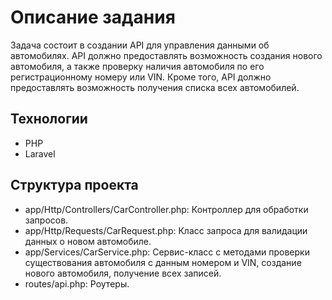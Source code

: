 # Описание задания

Задача состоит в создании API для управления данными об автомобилях. API должно предоставлять возможность создания нового автомобиля, а также проверку наличия автомобиля по его регистрационному номеру или VIN. Кроме того, API должно предоставлять возможность получения списка всех автомобилей.

## Технологии

- PHP
- Laravel


## Структура проекта

- app/Http/Controllers/CarController.php: Контроллер для обработки запросов.
- app/Http/Requests/CarRequest.php: Класс запроса для валидации данных о новом автомобиле.
- app/Services/CarService.php: Сервис-класс с методами проверки существования автомобиля с данным номером и VIN, создание нового автомобиля, получение всех записей.
- routes/api.php: Роутеры.


